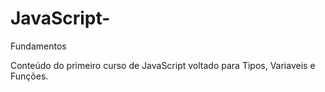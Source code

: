 # JavaScript-
Fundamentos

Conteúdo do primeiro curso de JavaScript voltado para Tipos, Variaveis e Funções. 
